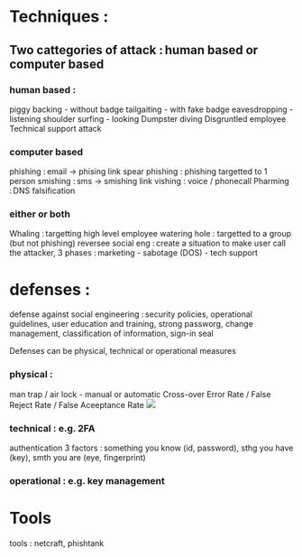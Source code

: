 # Techniques : 
## Two cattegories of attack : human based or computer based
### human based :
piggy backing - without badge
tailgaiting - with fake badge
eavesdropping - listening
shoulder surfing - looking
Dumpster diving
Disgruntled employee
Technical support attack

### computer based
phishing : email -> phising link
spear phishing : phishing targetted to 1 person
smishing : sms -> smishing link
vishing : voice / phonecall
Pharming : DNS falsification

### either or both
Whaling : targetting high level employee
watering hole : targetted to a group (but not phishing)
reversee social eng : create a situation to make user call the attacker, 3 phases : marketing - sabotage (DOS) - tech support

# defenses :
defense against social engineering : security policies, operational guidelines, user education and training, strong passworg, change management, classification of information, sign-in seal

Defenses can be physical, technical or operational measures

### physical : 
man trap / air lock - manual or automatic
Cross-over Error Rate / False Reject Rate / False Aceeptance Rate
![](https://blogs.getcertifiedgetahead.com/wp-content/uploads/2019/09/Identifying-Authentication-Factor.jpg)
### technical : e.g. 2FA
authentication 3 factors : something you know (id, password), sthg you have (key), smth you are (eye, fingerprint)
### operational : e.g. key management 



# Tools
tools : netcraft, phishtank
